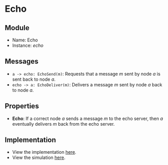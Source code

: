 # Echo

## Module
 - Name: Echo
 - Instance: _echo_

## Messages
 - `a -> echo: EchoSend(m)`: Requests that a message _m_ sent by node _a_ is sent back to node _a_.
 - `echo -> a: EchoDeliver(m)`: Delivers a message _m_ sent by node _a_ back to node _a_.

## Properties
 - **Echo**: If a correct node _a_ sends a message _m_ to the echo server, then _a_ eventually delivers _m_ back from the echo server.

## Implementation
 - View the implementation [here](./echo.go).
 - View the simulation [here](./main.go).